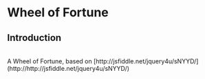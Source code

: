 Wheel of Fortune
================

Introduction
------------
<br/>
A Wheel of Fortune, based on [http://jsfiddle.net/jquery4u/sNYYD/](http://http://jsfiddle.net/jquery4u/sNYYD/)